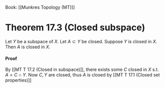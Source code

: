 Book: [[Munkres Topology (MT)]]
# Theorem 17.3 (Closed subspace)
Let $Y$ be a subspace of $X$.
Let $A\subset Y$ be closed.
Suppose $Y$ is closed in $X$.
Then $A$ is closed in $X$.
#### Proof
By [[MT T 17.2 (Closed in subspace)]], there exists some $C$ closed in $X$ s.t. $A=C\cap Y$.
Now $C,Y$ are closed, thus $A$ is closed by [[MT T 17.1 (Closed set properties)]]